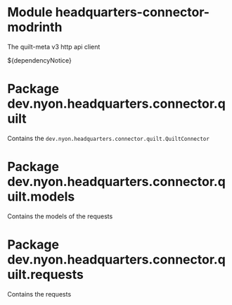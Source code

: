 # Module headquarters-connector-modrinth

The quilt-meta v3 http api client

${dependencyNotice}

# Package dev.nyon.headquarters.connector.quilt

Contains the `dev.nyon.headquarters.connector.quilt.QuiltConnector`

# Package dev.nyon.headquarters.connector.quilt.models

Contains the models of the requests

# Package dev.nyon.headquarters.connector.quilt.requests

Contains the requests